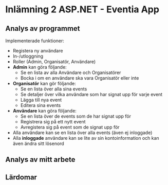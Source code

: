 ﻿# Inlämning 2 ASP.NET - Eventia App

## Analys av programmet

Implementerade funktioner: 
- Registera ny användare
- In-/utloggning
- Roller (Admin, Organisatör, Användare)
- **Admin** kan göra följande:
	- Se en lista av alla Användare och Organisatörer
	- Bocka i om en användare ska vara Organisatör eller inte
- **Organisatör** kan gör följande:
	- Se en lista över alla sina events
	- Se detaljer över vilka användare som har signat upp för varje event
	- Lägga till nya event
	- Editera sina events
- **Användare** kan göra följande:
	- Se en lista över de events som de har signat upp för
	- Registrera sig på ett nytt event
	- Avregistera sig på event som de signat upp för
- Alla användare kan se en lista över alla events (även ej inloggade)
- Alla **inloggade** användare kan se lite av sin kontoinformation och kan även ändra sitt lösenord



## Analys av mitt arbete

## Lärdomar